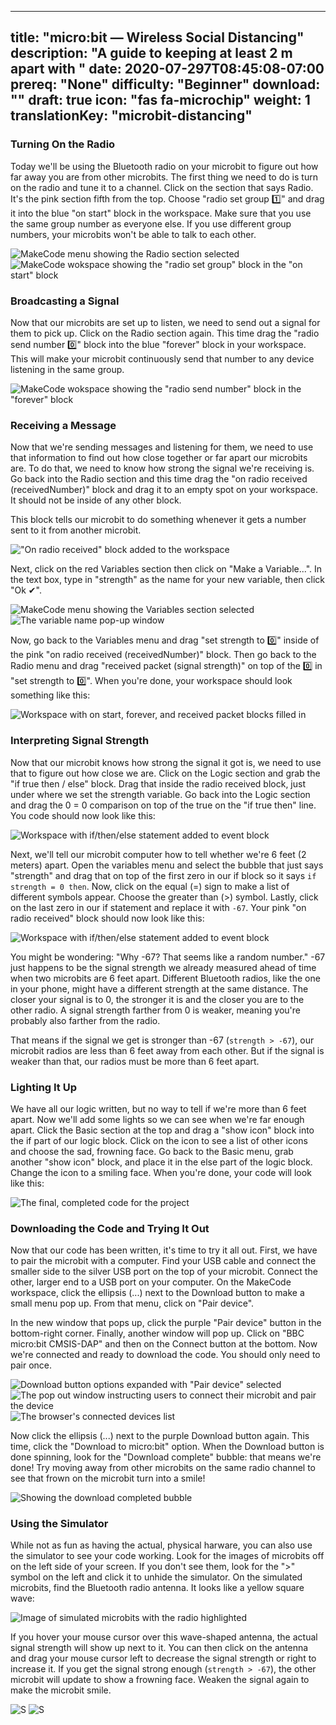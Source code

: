 <!--
  TODO:
    * Introduction
    * Hardware setup
-->
---
title: "micro:bit — Wireless Social Distancing"
description: "A guide to keeping at least 2 m apart with "
date: 2020-07-297T08:45:08-07:00
prereq: "None"
difficulty: "Beginner"
download: ""
draft: true
icon: "fas fa-microchip"
weight: 1
translationKey: "microbit-distancing"
---

### Turning On the Radio
Today we'll be using the Bluetooth radio on your microbit to figure out how far away you are from other microbits. The first thing we need to do is turn on the radio and tune it to a channel. Click on the section that says Radio. It's the pink section fifth from the top. Choose "radio set group 1️⃣" and drag it into the blue "on start" block in the workspace. Make sure that you use the same group number as everyone else. If you use different group numbers, your microbits won't be able to talk to each other.

![MakeCode menu showing the Radio section selected](img/radioMenu.png)
![MakeCode wokspace showing the "radio set group" block in the "on start" block](img/setRadioGroup.png)

### Broadcasting a Signal
Now that our microbits are set up to listen, we need to send out a signal for them to pick up. Click on the Radio section again. This time drag the "radio send number 0️⃣" block into the blue "forever" block in your workspace. This will make your microbit continuously send that number to any device listening in the same group.

![MakeCode wokspace showing the "radio send number" block in the "forever" block](img/radioSendNumber.png)

### Receiving a Message
Now that we're sending messages and listening for them, we need to use that information to find out how close together or far apart our microbits are. To do that, we need to know how strong the signal we're receiving is. Go back into the Radio section and this time drag the "on radio received (receivedNumber)" block and drag it to an empty spot on your workspace. It should not be inside of any other block.

This block tells our microbit to do something whenever it gets a number sent to it from another microbit.

!["On radio received" block added to the workspace](img/onRadioReceived.png)

Next, click on the red Variables section then click on "Make a Variable...". In the text box, type in "strength" as the name for your new variable, then click "Ok ✔".

![MakeCode menu showing the Variables section selected](img/makeVariable.png)
![The variable name pop-up window](img/variableModal.png)

Now, go back to the Variables menu and drag "set strength to 0️⃣" inside of the pink "on radio received (receivedNumber)" block. Then go back to the Radio menu and drag "received packet (signal strength)" on top of the 0️⃣ in "set strength to 0️⃣". When you're done, your workspace should look something like this:

![Workspace with on start, forever, and received packet blocks filled in](img/savedRSSI.png)

### Interpreting Signal Strength
Now that our microbit knows how strong the signal it got is, we need to use that to figure out how close we are. Click on the Logic section and grab the "if true then / else" block. Drag that inside the radio received block, just under where we set the strength variable. Go back into the Logic section and drag the 0 = 0 comparison on top of the true on the "if true then" line. You code should now look like this:

![Workspace with if/then/else statement added to event block](img/addedLogic.png)

Next, we'll tell our microbit computer how to tell whether we're 6 feet (2 meters) apart. Open the variables menu and select the bubble that just says "strength" and drag that on top of the first zero in our if block so it says `if strength = 0 then`. Now, click on the equal (=) sign to make a list of different symbols appear. Choose the greater than (>) symbol. Lastly, click on the last zero in our if statement and replace it with `-67`. Your pink "on radio received" block should now look like this:

![Workspace with if/then/else statement added to event block](img/completedCondition.png)

You might be wondering: "Why -67? That seems like a random number." -67 just happens to be the signal strength we already measured ahead of time when two microbits are 6 feet apart. Different Bluetooth radios, like the one in your phone, might have a different strength at the same distance. The closer your signal is to 0, the stronger it is and the closer you are to the other radio. A signal strength farther from 0 is weaker, meaning you're probably also farther from the radio.

That means if the signal we get is stronger than -67 (`strength > -67`), our microbit radios are less than 6 feet away from each other. But if the signal is weaker than that, our radios must be more than 6 feet apart.

### Lighting It Up
We have all our logic written, but no way to tell if we're more than 6 feet apart. Now we'll add some lights so we can see when we're far enough apart. Click the Basic section at the top and drag a "show icon" block into the if part of our logic block. Click on the icon to see a list of other icons and choose the sad, frowning face. Go back to the Basic menu, grab another "show icon" block, and place it in the else part of the logic block. Change the icon to a smiling face. When you're done, your code will look like this:

![The final, completed code for the project](img/finalCode.png)

### Downloading the Code and Trying It Out
Now that our code has been written, it's time to try it all out. First, we have to pair the microbit with a computer. Find your USB cable and connect the smaller side to the silver USB port on the top of your microbit. Connect the other, larger end to a USB port on your computer. On the MakeCode workspace, click the ellipsis (...) next to the Download button to make a small menu pop up. From that menu, click on "Pair device".

In the new window that pops up, click the purple "Pair device" button in the bottom-right corner. Finally, another window will pop up. Click on "BBC micro:bit CMSIS-DAP" and then on the Connect button at the bottom. Now we're connected and ready to download the code. You should only need to pair once.

![Download button options expanded with "Pair device" selected](img/pairDevice.png)
![The pop out window instructing users to connect their microbit and pair the device](img/pairModal.png)
![The browser's connected devices list](img/connectToDevice.png)

Now click the ellipsis (...) next to the purple Download button again. This time, click the "Download to micro:bit" option. When the Download button is done spinning, look for the "Download complete" bubble: that means we're done! Try moving away from other microbits on the same radio channel to see that frown on the microbit turn into a smile!

![Showing the download completed bubble](img/downloadComplete.png)

### Using the Simulator
While not as fun as having the actual, physical harware, you can also use the simulator to see your code working. Look for the images of microbits off on the left side of your screen. If you don't see them, look for the ">" symbol on the left and click it to unhide the simulator. On the simulated microbits, find the Bluetooth radio antenna. It looks like a yellow square wave:

![Image of simulated microbits with the radio highlighted](img/simulatorStart.png)

If you hover your mouse cursor over this wave-shaped antenna, the actual signal strength will show up next to it. You can then click on the antenna and drag your mouse cursor left to decrease the signal strength or right to increase it. If you get the signal strong enough (`strength > -67`), the other microbit will update to show a frowning face. Weaken the signal again to make the microbit smile.

![S](img/showingRSSI.png)
![S](img/sadSimulator.png)
